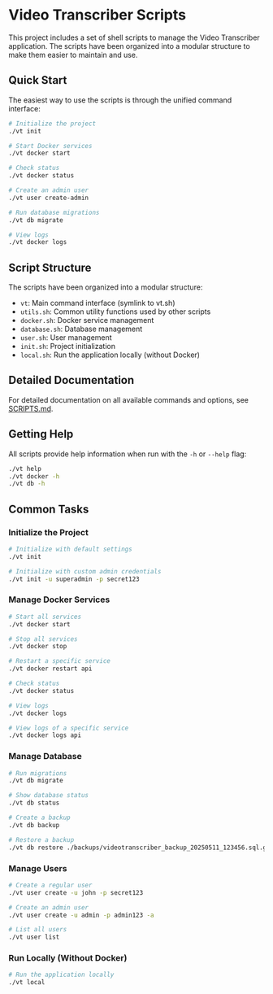 # Video Transcriber Scripts

This project includes a set of shell scripts to manage the Video Transcriber application. The scripts have been organized into a modular structure to make them easier to maintain and use.

## Quick Start

The easiest way to use the scripts is through the unified command interface:

```bash
# Initialize the project
./vt init

# Start Docker services
./vt docker start

# Check status
./vt docker status

# Create an admin user
./vt user create-admin

# Run database migrations
./vt db migrate

# View logs
./vt docker logs
```

## Script Structure

The scripts have been organized into a modular structure:

- `vt`: Main command interface (symlink to vt.sh)
- `utils.sh`: Common utility functions used by other scripts
- `docker.sh`: Docker service management
- `database.sh`: Database management
- `user.sh`: User management
- `init.sh`: Project initialization
- `local.sh`: Run the application locally (without Docker)

## Detailed Documentation

For detailed documentation on all available commands and options, see [SCRIPTS.md](SCRIPTS.md).

## Getting Help

All scripts provide help information when run with the `-h` or `--help` flag:

```bash
./vt help
./vt docker -h
./vt db -h
```

## Common Tasks

### Initialize the Project

```bash
# Initialize with default settings
./vt init

# Initialize with custom admin credentials
./vt init -u superadmin -p secret123
```

### Manage Docker Services

```bash
# Start all services
./vt docker start

# Stop all services
./vt docker stop

# Restart a specific service
./vt docker restart api

# Check status
./vt docker status

# View logs
./vt docker logs

# View logs of a specific service
./vt docker logs api
```

### Manage Database

```bash
# Run migrations
./vt db migrate

# Show database status
./vt db status

# Create a backup
./vt db backup

# Restore a backup
./vt db restore ./backups/videotranscriber_backup_20250511_123456.sql.gz
```

### Manage Users

```bash
# Create a regular user
./vt user create -u john -p secret123

# Create an admin user
./vt user create -u admin -p admin123 -a

# List all users
./vt user list
```

### Run Locally (Without Docker)

```bash
# Run the application locally
./vt local
```
